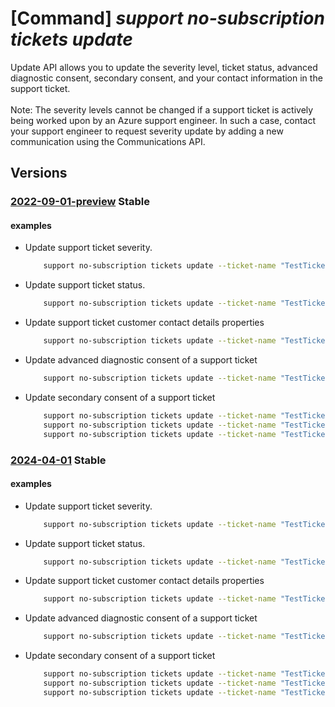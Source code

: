 # [Command] _support no-subscription tickets update_

Update API allows you to update the severity level, ticket status, advanced diagnostic consent, secondary consent, and your contact information in the support ticket.<br/><br/>Note: The severity levels cannot be changed if a support ticket is actively being worked upon by an Azure support engineer. In such a case, contact your support engineer to request severity update by adding a new communication using the Communications API.

## Versions

### [2022-09-01-preview](/Resources/mgmt-plane/L3Byb3ZpZGVycy9taWNyb3NvZnQuc3VwcG9ydC9zdXBwb3J0dGlja2V0cy97fQ==/2022-09-01-preview.xml) **Stable**

<!-- mgmt-plane /providers/microsoft.support/supporttickets/{} 2022-09-01-preview -->

#### examples

- Update support ticket severity.
    ```bash
        support no-subscription tickets update --ticket-name "TestTicketName" --severity "moderate"
    ```

- Update support ticket status.
    ```bash
        support no-subscription tickets update --ticket-name "TestTicketName" --status "closed"
    ```

- Update support ticket customer contact details properties
    ```bash
        support no-subscription tickets update --ticket-name "TestTicketName" --contact-additional-emails "xyz@contoso.com" "devs@contoso.com" --contact-country "USA" --contact-email "abc@contoso.com" --contact-first-name "Foo" --contact-language "en-us" --contact-last-name "Bar" --contact-method "phone" --contact-phone-number "123-456-7890" --contact-timezone "Pacific Standard Time"
    ```

- Update advanced diagnostic consent of a support ticket
    ```bash
        support no-subscription tickets update --ticket-name "TestTicketName" --advanced-diagnostic-consent "Yes"
    ```

- Update secondary consent of a support ticket
    ```bash
        support no-subscription tickets update --ticket-name "TestTicketName" --secondary-consent "[{type:VirtualMachineMemoryDump,user-consent:No}]"
        support no-subscription tickets update --ticket-name "TestTicketName" --secondary-consent [0].type="VirtualMachineMemoryDump" --secondary-consent [0].user-consent="No"
        support no-subscription tickets update --ticket-name "TestTicketName" --secondary-consent [0]="{type:VirtualMachineMemoryDump,user-consent:No}"
    ```

### [2024-04-01](/Resources/mgmt-plane/L3Byb3ZpZGVycy9taWNyb3NvZnQuc3VwcG9ydC9zdXBwb3J0dGlja2V0cy97fQ==/2024-04-01.xml) **Stable**

<!-- mgmt-plane /providers/microsoft.support/supporttickets/{} 2024-04-01 -->

#### examples

- Update support ticket severity.
    ```bash
        support no-subscription tickets update --ticket-name "TestTicketName" --severity "moderate"
    ```

- Update support ticket status.
    ```bash
        support no-subscription tickets update --ticket-name "TestTicketName" --status "closed"
    ```

- Update support ticket customer contact details properties
    ```bash
        support no-subscription tickets update --ticket-name "TestTicketName" --contact-additional-emails "xyz@contoso.com" "devs@contoso.com" --contact-country "USA" --contact-email "abc@contoso.com" --contact-first-name "Foo" --contact-language "en-us" --contact-last-name "Bar" --contact-method "phone" --contact-phone-number "123-456-7890" --contact-timezone "Pacific Standard Time"
    ```

- Update advanced diagnostic consent of a support ticket
    ```bash
        support no-subscription tickets update --ticket-name "TestTicketName" --advanced-diagnostic-consent "Yes"
    ```

- Update secondary consent of a support ticket
    ```bash
        support no-subscription tickets update --ticket-name "TestTicketName" --secondary-consent "[{type:VirtualMachineMemoryDump,user-consent:No}]"
        support no-subscription tickets update --ticket-name "TestTicketName" --secondary-consent [0].type="VirtualMachineMemoryDump" --secondary-consent [0].user-consent="No"
        support no-subscription tickets update --ticket-name "TestTicketName" --secondary-consent [0]="{type:VirtualMachineMemoryDump,user-consent:No}"
    ```
